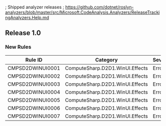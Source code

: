 ; Shipped analyzer releases
; https://github.com/dotnet/roslyn-analyzers/blob/master/src/Microsoft.CodeAnalysis.Analyzers/ReleaseTrackingAnalyzers.Help.md

## Release 1.0

### New Rules

Rule ID | Category | Severity | Notes
--------|----------|----------|-------
CMPSD2DWINUI0001 | ComputeSharp.D2D1.WinUI.Effects | Error | [Documentation](https://github.com/Sergio0694/ComputeSharp)
CMPSD2DWINUI0002 | ComputeSharp.D2D1.WinUI.Effects | Error | [Documentation](https://github.com/Sergio0694/ComputeSharp)
CMPSD2DWINUI0003 | ComputeSharp.D2D1.WinUI.Effects | Error | [Documentation](https://github.com/Sergio0694/ComputeSharp)
CMPSD2DWINUI0004 | ComputeSharp.D2D1.WinUI.Effects | Error | [Documentation](https://github.com/Sergio0694/ComputeSharp)
CMPSD2DWINUI0005 | ComputeSharp.D2D1.WinUI.Effects | Error | [Documentation](https://github.com/Sergio0694/ComputeSharp)
CMPSD2DWINUI0006 | ComputeSharp.D2D1.WinUI.Effects | Error | [Documentation](https://github.com/Sergio0694/ComputeSharp)
CMPSD2DWINUI0007 | ComputeSharp.D2D1.WinUI.Effects | Error | [Documentation](https://github.com/Sergio0694/ComputeSharp)

